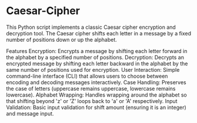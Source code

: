 # Caesar-Cipher

This Python script implements a classic Caesar cipher encryption and decryption tool. 
The Caesar cipher shifts each letter in a message by a fixed number of positions down or up the alphabet.

Features
Encryption: Encrypts a message by shifting each letter forward in the alphabet by a specified number of positions.
Decryption: Decrypts an encrypted message by shifting each letter backward in the alphabet by the same number of positions used for encryption.
User Interaction: Simple command-line interface (CLI) that allows users to choose between encoding and decoding messages interactively.
Case Handling: Preserves the case of letters (uppercase remains uppercase, lowercase remains lowercase).
Alphabet Wrapping: Handles wrapping around the alphabet so that shifting beyond 'z' or 'Z' loops back to 'a' or 'A' respectively.
Input Validation: Basic input validation for shift amount (ensuring it is an integer) and message input.
